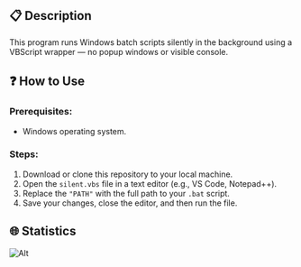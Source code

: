 ## 📋 Description
This program runs Windows batch scripts silently in the background using a VBScript wrapper — no popup windows or visible console.

## ❓ How to Use

### Prerequisites:
- Windows operating system.

### Steps:
1. Download or clone this repository to your local machine.
2. Open the `silent.vbs` file in a text editor (e.g., VS Code, Notepad++).
3. Replace the `"PATH"` with the full path to your `.bat` script.
4. Save your changes, close the editor, and then run the file.

## 🌐 Statistics
![Alt](https://repobeats.axiom.co/api/embed/62a3da8972cb2e1556c4a1de213d9d3fc9ac67c6.svg "Repobeats analytics image")
